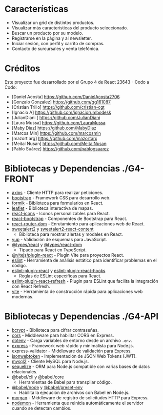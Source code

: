 # Características
- Visualizar un grid de distintos productos.
- Visualizar más caracteristicas del producto seleccionado.
- Buscar un producto por su modelo.
- Registrarse en la página y al newsletter.
- Iniciar sesión, con perfil y carrito de compras.
- Contacto de surcursales y venta telefónica.

# Créditos
Este proyecto fue desarrollado por el Grupo 4 de React 23643 - Codo a Codo:
- [Daniel Acosta] https://github.com/DanielAcosta2706
- [Gonzalo Gonzalez] https://github.com/gg161087
- [Cristian Trillo] https://github.com/cristian-cgt
- [Ignacio A] https://github.com/ignaciorumbodesk
- [JulianDiani ] https://github.com/JulianDiani
- [Laura Mussa] https://github.com/LauraMussa
- [Maby Diaz] https://github.com/MabyDiaz
- [Marcos Min] https://github.com/marcosmin
- [mazort arg] https://github.com/mazortarg
- [Meital Nusan] https://github.com/MeitalNusan
- [Pablo Suárez] https://github.com/pablogsuarez

# Bibliotecas y Dependencias ./G4-FRONT
- [axios](https://github.com/axios/axios) - Cliente HTTP para realizar peticiones.
- [bootstrap](https://getbootstrap.com/) - Framework CSS para desarrollo web.
- [formik](https://formik.org/) - Biblioteca para formularios en React.
- [leaflet](https://leafletjs.com/) - Biblioteca interactiva de mapas.
- [react-icons](https://react-icons.github.io/react-icons/) - Iconos personalizables para React.
- [react-bootstrap](https://react-bootstrap.github.io/) - Componentes de Bootstrap para React.
- [react-router-dom](https://reactrouter.com/web/guides/quick-start) - Enrutamiento para aplicaciones web de React.
- [sweetalert2](https://sweetalert2.github.io/) y [sweetalert2-react-content](https://www.npmjs.com/package/sweetalert2-react-content)
  - Biblioteca para mostrar alertas y modales en React.
- [yup](https://github.com/jquense/yup) - Validación de esquemas para JavaScript.
- [@types/react](https://www.typescriptlang.org/) y [@types/react-dom](https://www.typescriptlang.org/)
  - Tipado para React en TypeScript.
- [@vitejs/plugin-react](https://vitejs.dev/) - Plugin Vite para proyectos React.
- [eslint](https://eslint.org/) - Herramienta de análisis estático para identificar problemas en el código.
- [eslint-plugin-react](https://github.com/yannickcr/eslint-plugin-react) y [eslint-plugin-react-hooks](https://www.npmjs.com/package/eslint-plugin-react-hooks)
  - Reglas de ESLint específicas para React.
- [eslint-plugin-react-refresh](https://www.npmjs.com/package/eslint-plugin-react-refresh) - Plugin para ESLint que facilita la integración con React Refresh.
- [vite](https://vitejs.dev/) - Herramienta de construcción rápida para aplicaciones web modernas.

# Bibliotecas y Dependencias ./G4-API
- [bcrypt](https://www.npmjs.com/package/bcrypt) - Biblioteca para cifrar contraseñas.
- [cors](https://www.npmjs.com/package/cors) - Middleware para habilitar CORS en Express.
- [dotenv](https://www.npmjs.com/package/dotenv) - Carga variables de entorno desde un archivo `.env`.
- [express](https://expressjs.com/) - Framework web rápido y minimalista para Node.js.
- [express-validator](https://express-validator.github.io/docs/) - Middleware de validación para Express.
- [jsonwebtoken](https://www.npmjs.com/package/jsonwebtoken) - Implementación de JSON Web Tokens (JWT).
- [mysql2](https://www.npmjs.com/package/mysql2) - Cliente MySQL para Node.js.
- [sequelize](https://sequelize.org/) - ORM para Node.js compatible con varias bases de datos relacionales.
- [@babel/cli](https://babeljs.io/docs/en/babel-cli) y [@babel/core](https://babeljs.io/)
  - Herramientas de Babel para transpilar código.
- [@babel/node](https://babeljs.io/docs/en/babel-node) y [@babel/preset-env](https://babeljs.io/)
  - Habilita la ejecución de archivos con Babel en Node.js.
- [morgan](https://www.npmjs.com/package/morgan) - Middleware de registro de solicitudes HTTP para Express.
- [nodemon](https://nodemon.io/) - Herramienta que reinicia automáticamente el servidor cuando se detectan cambios.
